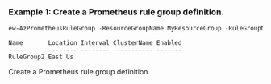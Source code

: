 ### Example 1: Create a Prometheus rule group definition.
```powershell
ew-AzPrometheusRuleGroup -ResourceGroupName MyResourceGroup -RuleGroupName RuleGroup1 -Location "East Us" -Rule $rule -Scope "/subscriptions/{subscription}/resourcegroups/MyResourceGroup/providers/microsoft.monitor/accounts/MyMonitor"
```

```output
Name       Location Interval ClusterName Enabled
----       -------- -------- ----------- -------
RuleGroup2 East Us
```

Create a Prometheus rule group definition.
